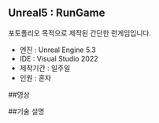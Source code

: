 ## Unreal5 : RunGame
포토폴리오 목적으로 제작된 간단한 런게임입니다.

- 엔진 : Unreal Engine 5.3
- IDE : Visual Studio 2022
- 제작기간 : 일주일
- 인원 : 혼자

##영상

##기술 설명


